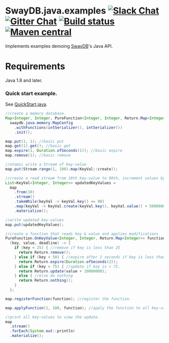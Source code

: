 # SwayDB.java.examples [![Slack Chat][slack-badge]][slack-link] [![Gitter Chat][gitter-badge]][gitter-link] [![Build status][build-badge]][build-link] [![Maven central][maven-badge]][maven-link]

[gitter-badge]: https://badges.gitter.im/Join%20Chat.svg
[gitter-link]: https://gitter.im/SwayDB-chat/Lobby

[slack-badge]: https://img.shields.io/badge/slack-join%20chat-e01563.svg
[slack-link]: https://join.slack.com/t/swaydb/shared_invite/enQtNzI1NzM1NTA0NzQxLTJiNjRhMDg2NGQ3YzBkNGMxZGRmODlkN2M3MWEwM2U2NWY1ZmU5OWEyYTgyN2ZhYjlhNjdlZTM3YWJjMGZmNzQ

[maven-badge]: https://img.shields.io/maven-central/v/io.swaydb/java_2.12.svg
[maven-link]: https://search.maven.org/search?q=g:io.swaydb%20AND%20a:java_2.12

[build-badge]: https://travis-ci.com/simerplaha/SwayDB.java.examples.svg?branch=master
[build-link]: https://travis-ci.com/simerplaha/SwayDB.java.examples

Implements examples demoing [SwayDB](https://github.com/simerplaha/SwayDB)'s Java API.

Requirements
============

Java 1.8 and later.

### Quick start example.

See [QuickStart.java](/src/main/java/quickstart/QuickStart.java).

```java
//create a memory database.
Map<Integer, Integer, PureFunction<Integer, Integer, Return.Map<Integer>>> map =
  swaydb.java.memory.MapConfig
    .withFunctions(intSerializer(), intSerializer())
    .init();

map.put(1, 1); //basic put
map.get(1).get(); //basic get
map.expire(1, Duration.ofSeconds(1)); //basic expire
map.remove(1); //basic remove

//atomic write a Stream of key-value
map.put(Stream.range(1, 100).map(KeyVal::create));

//create a read stream from 10th key-value to 90th, increment values by 1000000 and insert.
List<KeyVal<Integer, Integer>> updatedKeyValues =
  map
    .from(10)
    .stream()
    .takeWhile(keyVal -> keyVal.key() <= 90)
    .map(keyVal -> KeyVal.create(keyVal.key(), keyVal.value() + 5000000))
    .materialize();

//write updated key-values
map.put(updatedKeyValues);

//create a function that reads key & value and applies modifications
PureFunction.OnKeyValue<Integer, Integer, Return.Map<Integer>> function =
  (key, value, deadline) -> {
    if (key < 25) { //remove if key is less than 25
      return Return.remove();
    } else if (key < 50) { //expire after 2 seconds if key is less than 50
      return Return.expire(Duration.ofSeconds(2));
    } else if (key < 75) { //update if key is < 75.
      return Return.update(value + 10000000);
    } else { //else do nothing
      return Return.nothing();
    }
  };

map.registerFunction(function); //register the function.

map.applyFunction(1, 100, function); //apply the function to all key-values ranging 1 to 100.

//print all key-values to view the update.
map
  .stream()
  .forEach(System.out::println)
  .materialize();
```
